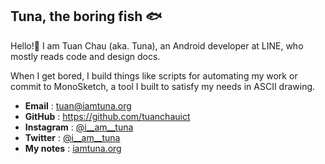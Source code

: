 ## Tuna, the boring fish 🐟

Hello!👋 I am Tuan Chau (aka. Tuna), an Android developer at LINE, who mostly reads code and design docs.

When I get bored, I build things like scripts for automating my work or commit to MonoSketch, a tool I built to satisfy my needs in ASCII drawing.

 
- **Email** : <tuan@iamtuna.org>
- **GitHub** : <https://github.com/tuanchauict>
- **Instagram** : [@i__am__tuna](https://www.instagram.com/i__am__tuna/)
- **Twitter** : [@i__am__tuna](https://twitter.com/i__am__tuna)
- **My notes** : [iamtuna.org](https://iamtuna.org/)
